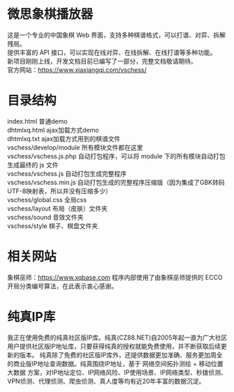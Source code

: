 # 微思象棋播放器
这是一个专业的中国象棋 Web 界面，支持多种棋谱格式，可以打谱、对弈、拆解残局。<br />
提供丰富的 API 接口，可以实现在线对弈、在线拆解、在线打谱等多种功能。<br />
新项目刚刚上线，开发文档目前已编写了一部分，完整文档敬请期待。<br />
官方网站：https://www.xiaxiangqi.com/vschess/

# 目录结构
index.html 普通demo<br />
dhtmlxq.html ajax加载方式demo<br />
dhtmlxq.txt ajax加载方式用到的棋谱文件<br />
vschess/develop/module 所有模块文件都在这里<br />
vschess/vschess.js.php 自动打包程序，可以将 module 下的所有模块自动打包生成最终的 js 文件<br />
vschess/vschess.js 自动打包生成完整程序<br />
vschess/vschess.min.js 自动打包生成的完整程序压缩版（因为集成了GBK转码UTF-8映射表，所以并没有压缩多少）<br />
vschess/global.css 全局css<br />
vschess/layout 布局（皮肤）文件夹<br />
vschess/sound 音效文件夹<br />
vschess/style 棋子、棋盘文件夹<br />

# 相关网站
象棋巫师：https://www.xqbase.com 程序内部使用了由象棋巫师提供的 ECCO 开局分类编号算法，在此表示衷心感谢。

# 纯真IP库
我正在使用免费的纯真社区版IP库。纯真(CZ88.NET)自2005年起一直为广大社区用户提供社区版IP地址库，只要获得纯真的授权就能免费使用，并不断获取后续更新的版本。
纯真除了免费的社区版IP库外，还提供数据更加准确、服务更加周全的商业版IP地址查询数据。纯真围绕IP地址，基于 网络空间拓扑测绘 + 移动位置大数据 方案，对IP地址定位、IP网络风险、IP使用场景、IP网络类型、秒拨侦测、VPN侦测、代理侦测、爬虫侦测、真人度等均有近20年丰富的数据沉淀。
